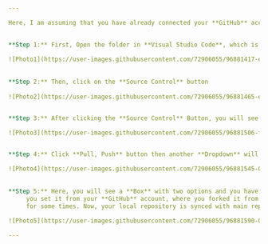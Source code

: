 ```yaml
---

Here, I am assuming that you have already connected your **GitHub** account with the **Visual Studio Code**.

    
**Step 1:** First, Open the folder in **Visual Studio Code**, which is connected to your **GitHub** account.
     
![Photo1](https://user-images.githubusercontent.com/72906055/96881417-e1759d00-149b-11eb-932f-16e1fd2844c1.JPG)
     
    
**Step 2:** Then, click on the **Source Control** button
    
![Photo2](https://user-images.githubusercontent.com/72906055/96881465-eb979b80-149b-11eb-91f0-dc08aa8db16b.JPG)


**Step 3:** After clicking the **Source Control** Button, you will see **Three dots**, click it then a **Dropdown** will appear like shown below,
    
![Photo3](https://user-images.githubusercontent.com/72906055/96881506-f81bf400-149b-11eb-9fd2-939b3aff9626.png)


**Step 4:** Click **Pull, Push** button then another **Dropdown** will appear where you have to click **Pull from...** button

![Photo4](https://user-images.githubusercontent.com/72906055/96881545-023df280-149c-11eb-800f-f634c1856065.png)   
    
    
**Step 5:** Here, you will see a **Box** with two options and you have to select **Upstream** option because **Origin** option is what 
     you set it from your **GitHub** account, where you forked it from the main branch. Click **Upstream** option two times and wait 
     for some times. Now, your local repository is synced with main repo.
    
![Photo5](https://user-images.githubusercontent.com/72906055/96881590-0ec24b00-149c-11eb-95d5-6e6b8adb2b7a.png)

---
```


